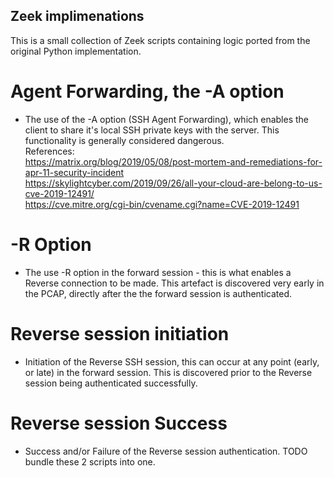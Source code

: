 ## Zeek implimenations
This is a small collection of Zeek scripts containing logic ported from the original Python implementation.

# Agent Forwarding, the  -A option 
- The use of the -A option (SSH Agent Forwarding), which enables the client to share it's local SSH private keys with the server. This functionality is generally considered dangerous.  
References:  
 https://matrix.org/blog/2019/05/08/post-mortem-and-remediations-for-apr-11-security-incident  
 https://skylightcyber.com/2019/09/26/all-your-cloud-are-belong-to-us-cve-2019-12491/  
 https://cve.mitre.org/cgi-bin/cvename.cgi?name=CVE-2019-12491  

# -R Option
- The use -R option in the forward session - this is what enables a Reverse connection to be made. This artefact is discovered very early in the PCAP, directly after the the forward session is authenticated.

# Reverse session initiation
- Initiation of the Reverse SSH session, this can occur at any point (early, or late) in the forward session. This is discovered prior to the Reverse session being authenticated successfully.

# Reverse session Success
- Success and/or Failure of the Reverse session authentication. TODO bundle these 2 scripts into one.
